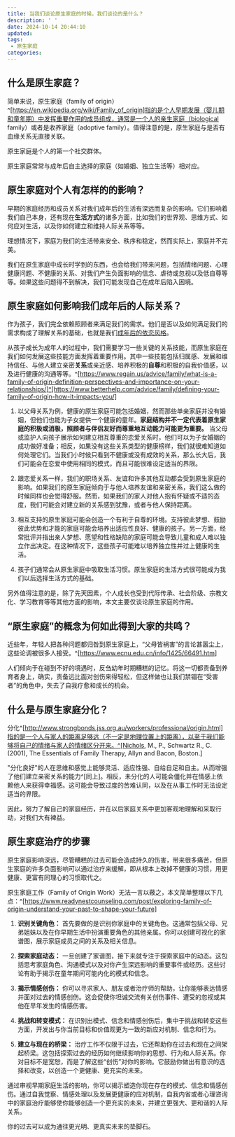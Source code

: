 ```yaml
---
title: 当我们谈论原生家庭的时候，我们谈论的是什么？
description: ' '
date: 2024-10-14 20:44:10
updated:
tags:
 - 原生家庭
categories:
---
```


## 什么是原生家庭？

简单来说，原生家庭（family of origin）^[https://en.wikipedia.org/wiki/Family_of_origin]指的是个人早期发展（婴儿期和童年期）中发挥重要作用的成员组成，通常是一个人的亲生家庭（biological family）或者是收养家庭（adoptive family）。值得注意的是，原生家庭与是否有血缘关系无直接关联。

原生家庭是个人的第一个社交群体。

原生家庭常常与成年后自主选择的家庭（如婚姻、独立生活等）相对应。

## 原生家庭对个人有怎样的的影响？

早期的家庭经历和成员关系对我们成年后的生活有深远而复杂的影响。它们影响着我们自己本身，还有现在**生活方式**的诸多方面，比如我们的世界观、思维方式、如何应对生活，以及你如何建立和维持人际关系等等。

理想情况下，家庭为我们的生活带来安全、秩序和稳定，然而实际上，家庭并不完美。

我们在原生家庭中成长时学到的东西，也会给我们带来问题，包括情绪问题、心理健康问题、不健康的关系、对我们产生负面影响的信念、虐待或忽视以及低自尊等等。如果这些问题得不到解决，我们可能发现自己在成年后陷入困境。

## 原生家庭如何影响我们成年后的人际关系？

作为孩子，我们完全依赖照顾者来满足我们的需求。他们是否以及如何满足我们的需求构成了理解关系的基础，也就是我们[成年后的依恋风格](https://www.sciencedirect.com/science/article/abs/pii/S2352250X18300113)。


从孩子成长为成年人的过程中，我们需要学习一些关键的关系技能，而原生家庭在我们如何发展这些技能方面发挥着重要作用。其中一些技能包括归属感、发展和维持信任、与他人建立亲密**关系**或亲近感、培养积极的**自尊**和积极的自我价值感，以及进行健康的沟通等等。^[https://www.regain.us/advice/family/what-is-a-family-of-origin-definition-perspectives-and-importance-on-your-relationships/]^[https://www.betterhelp.com/advice/family/defining-your-family-of-origin-how-it-impacts-you/]

1. 以父母关系为例，健康的原生家庭可能包括婚姻，然而那些单亲家庭并没有婚姻，但他们也能为子女提供一个健康的童年。**家庭结构并不一定代表着原生家庭的积极或消极，照顾者与伴侣友好而尊重地互动能力可能更为重要。** 当父母或监护人向孩子展示如何建立相互尊重的恋爱关系时，他们可以为子女婚姻的成功做好准备；相反，如果没有这些关系类型的健康榜样，我们就很难知道如何处理它们。当我们小时候只看到不健康或没有成效的关系，那么长大后，我们可能会在恋爱中使用相同的模式，而且可能很难设定适当的界限。

2. 跟恋爱关系一样，我们的职场关系、友谊和许多其他互动都会受到原生家庭的影响。如果我们的原生家庭倾向于与他人培养友谊和亲密关系，我们这么做的时候同样也会觉得舒服。然而，如果我们的家人对他人抱有怀疑或不适的态度，我们可能会对建立新的关系感到犹豫，或者与他人保持距离。

3. 相互支持的原生家庭可能会创造一个有利于自尊的环境。支持彼此梦想、鼓励彼此优势和才能的家庭可能会培养出适应性良好、健康的孩子。另一方面，经常批评并指出亲人梦想、愿望和性格缺陷的家庭可能会导致儿童和成人难以独立作出决定。在这种情况下，这些孩子可能难以培养独立性并过上健康的生活。

4. 孩子们通常会从原生家庭中吸取生活习惯。原生家庭的生活方式很可能成为我们以后选择生活方式的基础。

另外值得注意的是，除了先天因素，个人成长也受到代际传承、社会阶级、宗教文化、学习教育等等其他方面的影响，本文主要仅谈论原生家庭的作用。

## “原生家庭”的概念为何如此得到大家的共鸣？

近些年，年轻人把各种问题都归咎到原生家庭上，“父母皆祸害”的言论甚嚣尘上，这些论调被很多人接受。^[https://www.ecnu.edu.cn/info/1425/66491.htm]

人们倾向于在碰到不好的境遇时，反刍幼年时期糟糕的记忆。将这一切都责备到养育者身上，确实，责备远比面对创伤来得轻松，但这样做也让我们禁锢在“受害者”的角色中，失去了自我疗愈和成长的机会。

## 什么是与原生家庭分化？

分化^[http://www.strongbonds.jss.org.au/workers/professional/origin.html]指的是一个人与家人的距离足够远（不一定是地理位置上的距离），以至于我们能够将自己的情绪与家人的情绪区分开来。^[Nichols, M., P., Schwartz R., C. (2001), The Essentials of Family Therapy, Allyn and Bacon, Boston.]

"分化良好"的人在思维和感觉上能够灵活、适应性强、自给自足和自主。从而增强了他们建立亲密关系的能力^[同上]。相反，未分化的人可能会僵化并在情感上依赖他人来获得幸福感。这可能会导致过度的苦难认同，以及在从事工作时无法设定适当的界限。

因此，努力了解自己的家庭经历，并在以后家庭关系中更加客观地理解和采取行动，对我们大有裨益。

## 原生家庭治疗的步骤

原生家庭影响深远，尽管糟糕的过去可能会造成持久的伤害，带来很多痛苦，但原生家庭的许多负面影响可以通过治疗来缓解，即从根本上改掉不健康的习惯，用更健康、更富有同理心的习惯取代之。

原生家庭工作（Family of Origin Work）无法一言以蔽之，本文简单整理以下几点：^[https://www.readynestcounseling.com/post/exploring-family-of-origin-understand-your-past-to-shape-your-future]

 1. **识别关键角色：** 首先要做的是识别你家庭中的关键角色。这通常包括父母、兄弟姐妹以及在你早期生活中扮演重要角色的其他亲属。你可以创建可视化的家谱图，展示家庭成员之间的关系及相关信息。

2. **探索家庭动态：** 一旦创建了家谱图，接下来就专注于探索家庭中的动态。这包括思考家庭角色、沟通模式以及对你产生深远影响的重要事件或经历。这些讨论有助于揭示在童年期间可能内化的模式和信念。

3. **揭示情感创伤：** 你可以寻求家人、朋友或者治疗师的帮助，让你能够表达情感并面对过去的情感创伤。这会促使你坦诚交流有关创伤事件、遭受的忽视或其他在早年发生的情感伤害。

4. **挑战和转变模式：** 在识别出模式、信念和情感创伤后，集中于挑战和转变这些方面，开发出与你当前目标和价值观更为一致的新应对机制、信念和行为。

5. **建立与现在的桥梁：** 治疗工作不仅限于过去，它还帮助你在过去和现在之间架起桥梁。这包括探索过去的经历如何继续影响你的思想、行为和人际关系。你对目标不是宽恕，而是了解这些“创伤”对你的影响。它鼓励你做出有意识的选择和改变，以创造一个更健康、更充实的未来。


通过审视早期家庭生活的影响，你可以揭示塑造你现在存在的模式、信念和情感创伤。通过自我觉察、情感处理以及发展更健康的应对机制，自我内省或者心理咨询中的家庭治疗能够使你能够创造一个更充实的未来，并建立更强大、更和谐的人际关系。

你的过去可以成为通往更光明、更真实未来的垫脚石。
